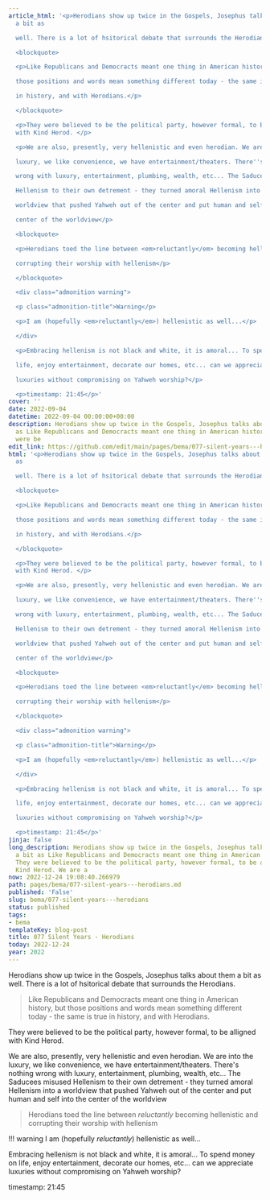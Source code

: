 ```yaml
---
article_html: '<p>Herodians show up twice in the Gospels, Josephus talks about them
  a bit as

  well. There is a lot of hsitorical debate that surrounds the Herodians.</p>

  <blockquote>

  <p>Like Republicans and Democracts meant one thing in American history, but

  those positions and words mean something different today - the same is true

  in history, and with Herodians.</p>

  </blockquote>

  <p>They were believed to be the political party, however formal, to be alligned
  with Kind Herod. </p>

  <p>We are also, presently, very hellenistic and even herodian. We are into the

  luxury, we like convenience, we have entertainment/theaters. There''s nothing

  wrong with luxury, entertainment, plumbing, wealth, etc... The Saducees misused

  Hellenism to their own detrement - they turned amoral Hellenism into a

  worldview that pushed Yahweh out of the center and put human and self into the

  center of the worldview</p>

  <blockquote>

  <p>Herodians toed the line between <em>reluctantly</em> becoming hellenistic and

  corrupting their worship with hellenism</p>

  </blockquote>

  <div class="admonition warning">

  <p class="admonition-title">Warning</p>

  <p>I am (hopefully <em>reluctantly</em>) hellenistic as well...</p>

  </div>

  <p>Embracing hellenism is not black and white, it is amoral... To spend money on

  life, enjoy entertainment, decorate our homes, etc... can we appreciate

  luxuries without compromising on Yahweh worship?</p>

  <p>timestamp: 21:45</p>'
cover: ''
date: 2022-09-04
datetime: 2022-09-04 00:00:00+00:00
description: Herodians show up twice in the Gospels, Josephus talks about them a bit
  as Like Republicans and Democracts meant one thing in American history, but They
  were be
edit_link: https://github.com/edit/main/pages/bema/077-silent-years---herodians.md
html: '<p>Herodians show up twice in the Gospels, Josephus talks about them a bit
  as

  well. There is a lot of hsitorical debate that surrounds the Herodians.</p>

  <blockquote>

  <p>Like Republicans and Democracts meant one thing in American history, but

  those positions and words mean something different today - the same is true

  in history, and with Herodians.</p>

  </blockquote>

  <p>They were believed to be the political party, however formal, to be alligned
  with Kind Herod. </p>

  <p>We are also, presently, very hellenistic and even herodian. We are into the

  luxury, we like convenience, we have entertainment/theaters. There''s nothing

  wrong with luxury, entertainment, plumbing, wealth, etc... The Saducees misused

  Hellenism to their own detrement - they turned amoral Hellenism into a

  worldview that pushed Yahweh out of the center and put human and self into the

  center of the worldview</p>

  <blockquote>

  <p>Herodians toed the line between <em>reluctantly</em> becoming hellenistic and

  corrupting their worship with hellenism</p>

  </blockquote>

  <div class="admonition warning">

  <p class="admonition-title">Warning</p>

  <p>I am (hopefully <em>reluctantly</em>) hellenistic as well...</p>

  </div>

  <p>Embracing hellenism is not black and white, it is amoral... To spend money on

  life, enjoy entertainment, decorate our homes, etc... can we appreciate

  luxuries without compromising on Yahweh worship?</p>

  <p>timestamp: 21:45</p>'
jinja: false
long_description: Herodians show up twice in the Gospels, Josephus talks about them
  a bit as Like Republicans and Democracts meant one thing in American history, but
  They were believed to be the political party, however formal, to be alligned with
  Kind Herod. We are a
now: 2022-12-24 19:08:40.266979
path: pages/bema/077-silent-years---herodians.md
published: 'False'
slug: bema/077-silent-years---herodians
status: published
tags:
- bema
templateKey: blog-post
title: 077 Silent Years - Herodians
today: 2022-12-24
year: 2022
---
```


Herodians show up twice in the Gospels, Josephus talks about them a bit as
well. There is a lot of hsitorical debate that surrounds the Herodians.

> Like Republicans and Democracts meant one thing in American history, but
> those positions and words mean something different today - the same is true
> in history, and with Herodians.

They were believed to be the political party, however formal, to be alligned with Kind Herod. 

We are also, presently, very hellenistic and even herodian. We are into the
luxury, we like convenience, we have entertainment/theaters. There's nothing
wrong with luxury, entertainment, plumbing, wealth, etc... The Saducees misused
Hellenism to their own detrement - they turned amoral Hellenism into a
worldview that pushed Yahweh out of the center and put human and self into the
center of the worldview

> Herodians toed the line between _reluctantly_ becoming hellenistic and
> corrupting their worship with hellenism

!!! warning
    I am (hopefully _reluctantly_) hellenistic as well...

Embracing hellenism is not black and white, it is amoral... To spend money on
life, enjoy entertainment, decorate our homes, etc... can we appreciate
luxuries without compromising on Yahweh worship?

timestamp: 21:45